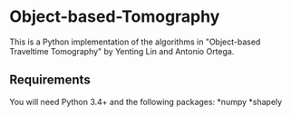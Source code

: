 # Object-based-Tomography
This is a Python implementation of the algorithms in "Object-based Traveltime Tomography" by Yenting Lin and Antonio Ortega. 

## Requirements
You will need Python 3.4+ and the following packages:
  *numpy
  *shapely
